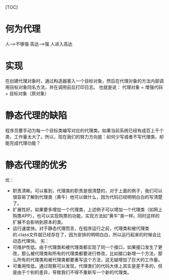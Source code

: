 [TOC]

# 何为代理
人-->不够强
高达-->强
人进入高达

# 实现
在创建代理对象时，通过构造器塞入一个目标对象，然后在代理对象的方法内部调用目标对象同名方法，并在调用前后打印日志。
也就是说：
代理对象 = 增强代码 + 目标对象（原对象）

# 静态代理的缺陷
程序员要手动为每一个目标类编写对应的代理类。如果当前系统已经有成百上千个类，工作量太大了。所以，现在我们的努力方向是：如何少写或者不写代理类，却能完成代理功能？

# 静态代理的优劣
优：
+ 职责清晰。可以看到，代理类的职责是很清楚的，对于上面的例子，我们可以很容易了解到代理类（黄牛）他可以做什么，因为代码已经明明白白的写清楚了。
+ 扩展性好。如果要多增加一个代理类，上述例子可以增加一个代理类（如网上购票APP），也可以实现购票的功能，实现方法如“黄牛”类一样。同时这样的扩展不会影响到原本的类。
+ 运行速度快。对于静态代理而言，在程序运行之前，代理类和被代理类的.class文件就已经存在了，因为安排的明明白白，所以运行起来的时候会比动态代理快。
劣：
+ 可维护性低。由于代理类和被代理类都实现了同一个接口，如果接口发生了更改，那么被代理类和所有的代理类都要进行修改，比如接口新增一个方法，那么所有的代理类和被代理类都要重写这个方法，这无疑增加了巨大的工作量。
+ 可重用性低。通过观察可以发现，代理类们的代码大体上其实是差不多的，但是由于个别的差异，导致我们不得不重新写一个新的代理类。
